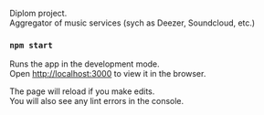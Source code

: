 Diplom project.<br>
Aggregator of music services (sych as Deezer, Soundcloud, etc.)

### `npm start`

Runs the app in the development mode.<br>
Open [http://localhost:3000](http://localhost:3000) to view it in the browser.

The page will reload if you make edits.<br>
You will also see any lint errors in the console.